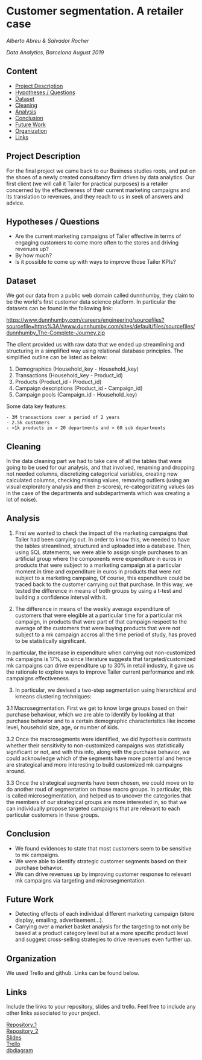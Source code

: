# Customer segmentation. A retailer case
*Alberto Abreu & Salvador Rocher*

*Data Analytics, Barcelona August 2019*

## Content
- [Project Description](#project-description)
- [Hypotheses / Questions](#hypotheses-/-questions)
- [Dataset](#dataset)
- [Cleaning](#cleaning)
- [Analysis](#analysis)
- [Conclusion](#conclusion)
- [Future Work](#future-work)
- [Organization](#organization)
- [Links](#links)

<a name="project-description"></a>

## Project Description
For the final project we came back to our Business studies roots, and put on the shoes of a newly created consultancy firm driven by data analytics. Our first client (we will call it Tailer for practical purposes) is a retailer concerned by the effectiveness of their current marketing campaigns and its translation to revenues, and they reach to us in seek of answers and advice.

<a name="hypotheses-/-questions"></a>

## Hypotheses / Questions
* Are the current marketing campaigns of Tailer effective in terms of engaging customers to come more often to the stores and driving revenues up? 
* By how much?
* Is it possible to come up with ways to improve those Tailer KPIs?

<a name="dataset"></a>

## Dataset

We got our data from a public web domain called dunnhumby, they claim to be the world's first customer data science platform. In particular the datasets can be found in the following link:

https://www.dunnhumby.com/careers/engineering/sourcefiles?sourcefile=https%3A//www.dunnhumby.com/sites/default/files/sourcefiles/dunnhumby_The-Complete-Journey.zip

The client provided us with raw data that we ended up streamlining and structuring in a simplified way using relational database principles. The simplified outline can be listed as below:

1. Demographics (Household_key - Household_key)
2. Transactions (Household_key - Product_id)
3. Products (Product_id - Product_id)
4. Campaign descriptions (Product_id - Campaign_id)
5. Campaign pools (Campaign_id - Household_key)

Some data key features:

    - 3M transactions over a period of 2 years
    - 2.5k customers
    - >1k products in > 20 departments and > 60 sub departments


<a name="cleaning"></a>

## Cleaning

In the data cleaning part we had to take care of all the tables that were going to be used for our analysis, and that involved, renaming and dropping not needed columns, discretizing categorical variables, creating new calculated columns, checking missing values, removing outliers (using an visual exploratory analysis and then z-scores), re-categorizating values (as in the case of the departments and subdepartments which was creating a lot of noise).

<a name="analysis"></a>

## Analysis

1. First we wanted to check the impact of the marketing campaigns that Tailer had been carrying out. In order to know this, we needed to have the tables streamlined, structured and uploaded into a database. Then, using SQL statements, we were able to assign single purchases to an artificial group where the components were expenditure in euros in products that were subject to a marketing campaign at a particular moment in time and expenditure in euros in products that were not subject to a marketing campaing, Of course, this expenditure could be traced back to the customer carrying out that purchase. In this way, we tested the difference in means of both groups by using a t-test and building a confidence interval with it.

2. The difference in means of the weekly average expenditure of customers that were elegible at a particular time for a particular mk campaign, in products that were part of that campaign respect to the average of the customers that were buying products that were not subject to a mk campaign accros all the time period of study, has proved to be statistically significant.

In particular, the increase in expenditure when carrying out non-customized mk campaigns is 17%, so since literature suggests that targeted/customized mk campaigns can drive expenditure up to 30% in retail industry, it gave us the rationale to explore ways to improve Tailer current performance and mk campaigns effectiveness.

3. In particular, we devised a two-step segmentation using hierarchical and kmeans clustering techniques:

3.1 Macrosegmentation. First we get to know large groups based on their purchase behaviour, which we are able to identify by looking at that purchase behavior and to a certain demographic characteristics like income level, household size, age, or number of kids. 

3.2 Once the macrosegments were identified, we did hypothesis contrasts whether their sensitivity to non-customized campaigns was statistically significant or not, and with this info, along with the purchase behavior, we could acknowledge which of the segments have more potential and hence are strategical and more interesting to build customized mk campaigns around.

3.3 Once the strategical segments have been chosen, we could move on to do another roud of segmentation on those macro groups. In particular, this is called microsegmentation, and helped us to uncover the categories that the members of our strategical groups are more interested in, so that we can individually propose targeted campaigns that are relevant to each particular customers in these groups.

<a name="conclusion"></a>

## Conclusion

* We found evidences to state that most customers seem to be sensitive to mk campaigns.
* We were able to identify strategic customer segments based on their purchase behavior.
* We can drive revenues up by improving customer response to relevant mk campaigns via targeting and microsegmentation.

<a name="future-work"></a>

## Future Work

- Detecting effects of each individual different marketing campaign (store display, emailing, advertisement...).
- Carrying over a market basket analysis for the targeting to not only be based at a product category level but at a more specific product level and suggest cross-selling strategies to drive revenues even further up.

<a name="organization"></a>

## Organization

We used Trello and github. Links can be found below.

<a name="links"></a>

## Links
Include the links to your repository, slides and trello. Feel free to include any other links associated to your project. 

[Repository_1](https://github.com/Salvinha-vlc/Customer-segmentation-project)  
[Repository_2](https://github.com/albertoabreu91/Customer_segmentation_final_project)  
[Slides](https://docs.google.com/presentation/d/1ynlRcykoeSf7IAC4kRVcNKJS3vs4h_EO0UgyR3cwRHk)  
[Trello](https://trello.com/b/asdJQZiT/finalprojecttrello)  
[dbdiagram](https://dbdiagram.io/d/5d598266ced98361d6ddb13c)
